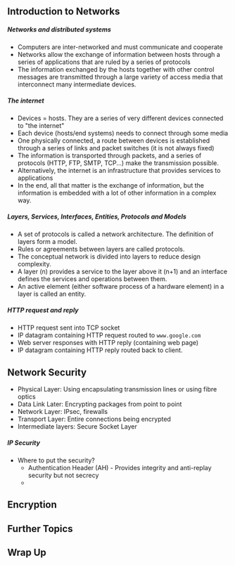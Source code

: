 ## Introduction to Networks

##### Networks and distributed systems

- Computers are inter-networked and must communicate and cooperate
- Networks allow the exchange of information between hosts through a series of applications that are ruled by a series of protocols
- The information exchanged by the hosts together with other control messages are transmitted through a large variety of access media that interconnect many intermediate devices. 

##### The internet

- Devices = hosts. They are a series of very different devices connected to "the internet"
- Each device (hosts/end systems) needs to connect through some media
- One physically connected, a route between devices is established through a series of links and packet switches (it is not always fixed)
- The information is transported through packets, and a series of protocols (HTTP, FTP, SMTP, TCP...) make the transmission possible.
- Alternatively, the internet is an infrastructure that provides services to applications 
- In the end, all that matter is the exchange of information, but the information is embedded with a lot of other information in a complex way. 

##### Layers, Services, Interfaces, Entities, Protocols and Models

- A set of protocols is called a network architecture. The definition of layers form a model.
- Rules or agreements between layers are called protocols. 
- The conceptual network is divided into layers to reduce design complexity. 
- A layer (n) provides a service to the layer above it (n+1) and an interface defines the services and operations between them. 
- An active element (either software process of a hardware element) in a layer is called an entity. 

##### HTTP request and reply

- HTTP request sent into TCP socket
- IP datagram containing HTTP request routed to ``www.google.com`` 
- Web server responses with HTTP reply (containing web page)
- IP datagram containing HTTP reply routed back to client. 

## Network Security

- Physical Layer: Using encapsulating transmission lines or using fibre optics
- Data Link Later: Encrypting packages from point to point
- Network Layer: IPsec, firewalls
- Transport Layer: Entire connections being encrypted
- Intermediate layers: Secure Socket Layer

##### IP Security

- Where to put the security?
	- Authentication Header (AH) - Provides integrity and anti-replay security but not secrecy
	- 

## Encryption

## Further Topics

## Wrap Up

